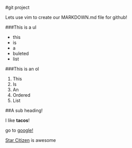 #git project

Lets use vim to create our MARKDOWN.md file for github!

###This is a ul
* this
* is
* a
* buleted
* list

###This is an ol
1. This
2. Is
3. An
4. Ordered
5. List

##A sub heading!

I like **tacos**!

go to [google!](http://www.google.com)

[Star Citizen](http://www.robertsspaceindustries.com) is awesome
